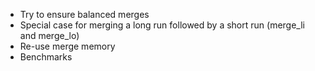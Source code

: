 * Try to ensure balanced merges
* Special case for merging a long run followed by a short run (merge_li and merge_lo)
* Re-use merge memory
* Benchmarks
